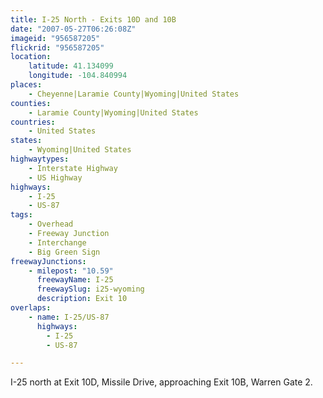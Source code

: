 ```yaml
---
title: I-25 North - Exits 10D and 10B
date: "2007-05-27T06:26:08Z"
imageid: "956587205"
flickrid: "956587205"
location:
    latitude: 41.134099
    longitude: -104.840994
places:
    - Cheyenne|Laramie County|Wyoming|United States
counties:
    - Laramie County|Wyoming|United States
countries:
    - United States
states:
    - Wyoming|United States
highwaytypes:
    - Interstate Highway
    - US Highway
highways:
    - I-25
    - US-87
tags:
    - Overhead
    - Freeway Junction
    - Interchange
    - Big Green Sign
freewayJunctions:
    - milepost: "10.59"
      freewayName: I-25
      freewaySlug: i25-wyoming
      description: Exit 10
overlaps:
    - name: I-25/US-87
      highways:
        - I-25
        - US-87

---
```

I-25 north at Exit 10D, Missile Drive, approaching Exit 10B, Warren Gate 2.
